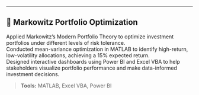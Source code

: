 ---

## 💼 Markowitz Portfolio Optimization

Applied Markowitz’s Modern Portfolio Theory to optimize investment portfolios under different levels of risk tolerance.  
Conducted mean-variance optimization in MATLAB to identify high-return, low-volatility allocations, achieving a 15% expected return.  
Designed interactive dashboards using Power BI and Excel VBA to help stakeholders visualize portfolio performance and make data-informed investment decisions.  
> **Tools:** MATLAB, Excel VBA, Power BI
